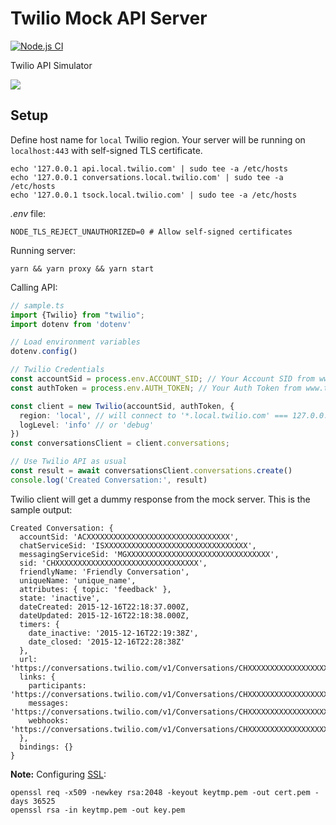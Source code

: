 # Twilio Mock API Server

[![Node.js CI](https://github.com/kpavlov/twilio-mock/actions/workflows/node.js.yml/badge.svg)](https://github.com/kpavlov/twilio-mock/actions/workflows/node.js.yml)

Twilio API Simulator

[![](http://www.plantuml.com/plantuml/svg/NP2n2i8m48RtUugZBYu5PwUAiqw-G8X73LulHt95GNnt6wBGE7x_dtpvoP3D9Pid1aZapSd8X4uLNu3euwHHI0mFgXoyin2boI-Fm24UEHJ0ZJgcCH49l5Uwhfv2ccPs5bFt9p-FGPvDyhjnYlxUeSjOkU1YXjKQxDiDUvmpGHFrsrrVtrZQcvbcg5IAbVdR0Wmar_8Z7m00)](docs/diagram.puml)

## Setup

Define host name for `local` Twilio region. Your server will be running on `localhost:443` with self-signed TLS
certificate.

```shell
echo '127.0.0.1 api.local.twilio.com' | sudo tee -a /etc/hosts
echo '127.0.0.1 conversations.local.twilio.com' | sudo tee -a /etc/hosts
echo '127.0.0.1 tsock.local.twilio.com' | sudo tee -a /etc/hosts
```

_.env_ file:

```dotenv .env
NODE_TLS_REJECT_UNAUTHORIZED=0 # Allow self-signed certificates
```

Running server:

```shell
yarn && yarn proxy && yarn start
```

Calling API:

```typescript
// sample.ts
import {Twilio} from "twilio";
import dotenv from 'dotenv'

// Load environment variables
dotenv.config()

// Twilio Credentials
const accountSid = process.env.ACCOUNT_SID; // Your Account SID from www.twilio.com/console
const authToken = process.env.AUTH_TOKEN; // Your Auth Token from www.twilio.com/console

const client = new Twilio(accountSid, authToken, {
  region: 'local', // will connect to '*.local.twilio.com' === 127.0.0.1
  logLevel: 'info' // or 'debug'
})
const conversationsClient = client.conversations;

// Use Twilio API as usual
const result = await conversationsClient.conversations.create()
console.log('Created Conversation:', result)
```

Twilio client will get a dummy response from the mock server. This is the sample output:

```log
Created Conversation: {
  accountSid: 'ACXXXXXXXXXXXXXXXXXXXXXXXXXXXXXXXX',
  chatServiceSid: 'ISXXXXXXXXXXXXXXXXXXXXXXXXXXXXXXXX',
  messagingServiceSid: 'MGXXXXXXXXXXXXXXXXXXXXXXXXXXXXXXXX',
  sid: 'CHXXXXXXXXXXXXXXXXXXXXXXXXXXXXXXXX',
  friendlyName: 'Friendly Conversation',
  uniqueName: 'unique_name',
  attributes: { topic: 'feedback' },
  state: 'inactive',
  dateCreated: 2015-12-16T22:18:37.000Z,
  dateUpdated: 2015-12-16T22:18:38.000Z,
  timers: {
    date_inactive: '2015-12-16T22:19:38Z',
    date_closed: '2015-12-16T22:28:38Z'
  },
  url: 'https://conversations.twilio.com/v1/Conversations/CHXXXXXXXXXXXXXXXXXXXXXXXXXXXXXXXX',
  links: {
    participants: 'https://conversations.twilio.com/v1/Conversations/CHXXXXXXXXXXXXXXXXXXXXXXXXXXXXXXXX/Participants',
    messages: 'https://conversations.twilio.com/v1/Conversations/CHXXXXXXXXXXXXXXXXXXXXXXXXXXXXXXXX/Messages',
    webhooks: 'https://conversations.twilio.com/v1/Conversations/CHXXXXXXXXXXXXXXXXXXXXXXXXXXXXXXXX/Webhooks'
  },
  bindings: {}
}
```

**Note:**
Configuring [SSL](https://medium.com/@nitinpatel_20236/how-to-create-an-https-server-on-localhost-using-express-366435d61f28):

```shell
openssl req -x509 -newkey rsa:2048 -keyout keytmp.pem -out cert.pem -days 36525
openssl rsa -in keytmp.pem -out key.pem
```
